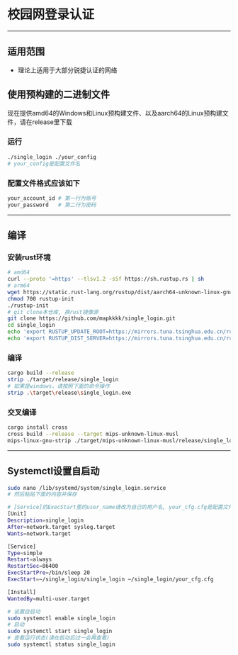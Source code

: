 # 校园网登录认证

------

## 适用范围

- 理论上适用于大部分锐捷认证的网络

## 使用预构建的二进制文件

现在提供amd64的Windows和Linux预构建文件、以及aarch64的Linux预构建文件，请在release里下载

### 运行

```bash
./single_login ./your_config
# your_config是配置文件名
```

### 配置文件格式应该如下

```bash
your_account_id	# 第一行为账号
your_password	# 第二行为密码
```

------

## 编译

### 安装rust环境

```bash
# amd64
curl --proto '=https' --tlsv1.2 -sSf https://sh.rustup.rs | sh
# arm64
wget https://static.rust-lang.org/rustup/dist/aarch64-unknown-linux-gnu/rustup-init
chmod 700 rustup-init
./rustup-init
# git clone本仓库, 换rust镜像源
git clone https://github.com/mapkkkk/single_login.git
cd single_login
echo 'export RUSTUP_UPDATE_ROOT=https://mirrors.tuna.tsinghua.edu.cn/rustup/rustup' >> ~/.bash_profile
echo 'export RUSTUP_DIST_SERVER=https://mirrors.tuna.tsinghua.edu.cn/rustup' >> ~/.bash_profile
```

### 编译

```bash
cargo build --release
strip ./target/release/single_login
# 如果是windows，请按照下面的命令操作
strip .\target\release\single_login.exe
```

### 交叉编译

```bash
cargo install cross
cross build --release --target mips-unknown-linux-musl
mips-linux-gnu-strip ./target/mips-unknown-linux-musl/release/single_login
```

------

## Systemctl设置自启动

```bash
sudo nano /lib/systemd/system/single_login.service
# 然后粘贴下面的内容并保存
```

```bash
# [Service]的ExecStart里的user_name请改为自己的用户名, your_cfg.cfg是配置文件名
[Unit]
Description=single_login
After=network.target syslog.target
Wants=network.target

[Service]
Type=simple
Restart=always
RestartSec=86400
ExecStartPre=/bin/sleep 20
ExecStart=~/single_login/single_login ~/single_login/your_cfg.cfg

[Install]
WantedBy=multi-user.target
```

```bash
# 设置自启动
sudo systemctl enable single_login
# 启动
sudo systemctl start single_login
# 查看运行状态(请在启动后过一会再查看)
sudo systemctl status single_login
```

